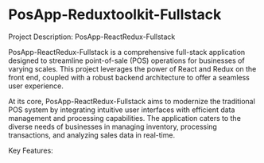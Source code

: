 # PosApp-Reduxtoolkit-Fullstack

Project Description: PosApp-ReactRedux-Fullstack

PosApp-ReactRedux-Fullstack is a comprehensive full-stack application designed to streamline point-of-sale (POS) operations for businesses of varying scales. This project leverages the power of React and Redux on the front end, coupled with a robust backend architecture to offer a seamless user experience.

At its core, PosApp-ReactRedux-Fullstack aims to modernize the traditional POS system by integrating intuitive user interfaces with efficient data management and processing capabilities. The application caters to the diverse needs of businesses in managing inventory, processing transactions, and analyzing sales data in real-time.

Key Features:
